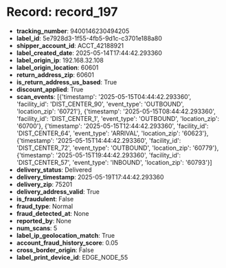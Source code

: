 # Record: record_197

- **tracking_number**: 9400146230494205
- **label_id**: 5e7928d3-1f55-4fb5-9d1c-c3701e188a80
- **shipper_account_id**: ACCT_42188921
- **label_created_date**: 2025-05-14T17:44:42.293360
- **label_origin_ip**: 192.168.32.108
- **label_origin_location**: 60601
- **return_address_zip**: 60601
- **is_return_address_us_based**: True
- **discount_applied**: True
- **scan_events**: [{'timestamp': '2025-05-15T04:44:42.293360', 'facility_id': 'DIST_CENTER_90', 'event_type': 'OUTBOUND', 'location_zip': '60721'}, {'timestamp': '2025-05-15T08:44:42.293360', 'facility_id': 'DIST_CENTER_1', 'event_type': 'OUTBOUND', 'location_zip': '60700'}, {'timestamp': '2025-05-15T12:44:42.293360', 'facility_id': 'DIST_CENTER_64', 'event_type': 'ARRIVAL', 'location_zip': '60623'}, {'timestamp': '2025-05-15T14:44:42.293360', 'facility_id': 'DIST_CENTER_72', 'event_type': 'OUTBOUND', 'location_zip': '60779'}, {'timestamp': '2025-05-15T19:44:42.293360', 'facility_id': 'DIST_CENTER_57', 'event_type': 'INBOUND', 'location_zip': '60793'}]
- **delivery_status**: Delivered
- **delivery_timestamp**: 2025-05-19T17:44:42.293360
- **delivery_zip**: 75201
- **delivery_address_valid**: True
- **is_fraudulent**: False
- **fraud_type**: Normal
- **fraud_detected_at**: None
- **reported_by**: None
- **num_scans**: 5
- **label_ip_geolocation_match**: True
- **account_fraud_history_score**: 0.05
- **cross_border_origin**: False
- **label_print_device_id**: EDGE_NODE_55